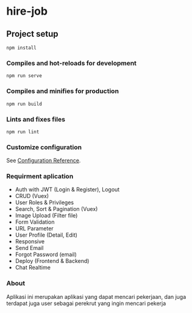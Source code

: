 # hire-job

## Project setup
```
npm install
```

### Compiles and hot-reloads for development
```
npm run serve
```

### Compiles and minifies for production
```
npm run build
```

### Lints and fixes files
```
npm run lint
```

### Customize configuration
See [Configuration Reference](https://cli.vuejs.org/config/).

### Requirment aplication
- Auth with JWT (Login & Register), Logout
- CRUD (Vuex)
- User Roles & Privileges
- Search, Sort & Pagination (Vuex)
- Image Upload (Filter file)
- Form Validation
- URL Parameter
- User Profile (Detail, Edit)
- Responsive
- Send Email
- Forgot Password (email)
- Deploy (Frontend & Backend)
- Chat Realtime

### About
Aplikasi ini merupakan aplikasi yang dapat mencari pekerjaan, dan juga terdapat juga user sebagai perekrut yang ingin mencari pekerja



